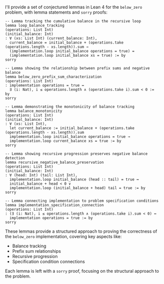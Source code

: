 I'll provide a set of conjectured lemmas in Lean 4 for the `below_zero` problem, with lemma statements and `sorry` proofs:

```lean
-- Lemma tracking the cumulative balance in the recursive loop
lemma loop_balance_tracking
(operations: List Int)
(initial_balance: Int)
: ∀ (xs: List Int) (current_balance: Int), 
  current_balance = initial_balance + (operations.take (operations.length - xs.length)).sum →
  (implementation.loop initial_balance operations = true) = 
  (implementation.loop initial_balance xs = true) := by
sorry

-- Lemma showing the relationship between prefix sums and negative balance
lemma below_zero_prefix_sum_characterization
(operations: List Int)
: implementation operations = true ↔ 
  ∃ (i: Nat), i ≤ operations.length ∧ (operations.take i).sum < 0 := by
sorry

-- Lemma demonstrating the monotonicity of balance tracking
lemma balance_monotonicity
(operations: List Int)
(initial_balance: Int)
: ∀ (xs: List Int), 
  let current_balance := initial_balance + (operations.take (operations.length - xs.length)).sum
  implementation.loop initial_balance operations = true → 
  implementation.loop current_balance xs = true := by
sorry

-- Lemma showing recursive progression preserves negative balance detection
lemma recursive_negative_balance_preservation
(operations: List Int)
(initial_balance: Int)
: ∀ (head: Int) (tail: List Int),
  implementation.loop initial_balance (head :: tail) = true ↔
  initial_balance + head < 0 ∨ 
  implementation.loop (initial_balance + head) tail = true := by
sorry

-- Lemma connecting implementation to problem specification conditions
lemma implementation_specification_connection
(operations: List Int)
: (∃ (i: Nat), i ≤ operations.length ∧ (operations.take i).sum < 0) ↔ 
  implementation operations = true := by
sorry
```

These lemmas provide a structured approach to proving the correctness of the `below_zero` implementation, covering key aspects like:
- Balance tracking
- Prefix sum relationships
- Recursive progression
- Specification condition connections

Each lemma is left with a `sorry` proof, focusing on the structural approach to the problem.